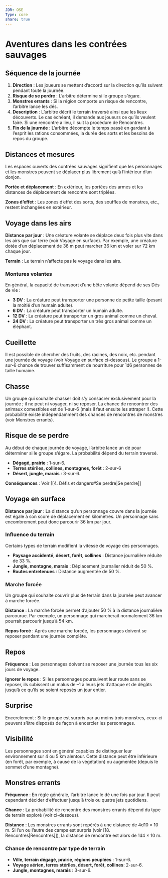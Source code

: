 ```yaml
---
JDR: OSE
Type: core
share: true
---
```

# Aventures dans les contrées sauvages

## Séquence de la journée

1. **Direction** : Les joueurs se mettent d’accord sur la direction qu’ils suivent pendant toute la journée.
2. **Risque de se perdre** : L’arbitre détermine si le groupe s’égare.
3. **Monstres errants** : Si la région comporte un risque de rencontre, l’arbitre lance les dés.
4. **Description** : L’arbitre décrit le terrain traversé ainsi que les lieux découverts. Le cas échéant, il demande aux joueurs ce qu’ils veulent faire. Si une rencontre a lieu, il suit la procédure de Rencontres.
5. **Fin de la journée** : L’arbitre décompte le temps passé en gardant à l’esprit les rations consommées, la durée des sorts et les besoins de repos du groupe.

## Distances et mesures

Les espaces ouverts des contrées sauvages signifient que les personnages et les monstres peuvent se déplacer plus librement qu’à l’intérieur d’un donjon.

**Portée et déplacement** : En extérieur, les portées des armes et les distances de déplacement de rencontre sont triplées.

**Zones d’effet** : Les zones d’effet des sorts, des souffles de monstres, etc., restent inchangées en extérieur.

## Voyage dans les airs

**Distance par jour** : Une créature volante se déplace deux fois plus vite dans les airs que sur terre (voir Voyage en surface). Par exemple, une créature dotée d’un déplacement de 36 m peut marcher 36 km et voler sur 72 km chaque jour.

**Terrain** : Le terrain n’affecte pas le voyage dans les airs.

### Montures volantes
En général, la capacité de transport d’une bête volante dépend de ses Dés de vie :

- **3 DV** : La créature peut transporter une personne de petite taille (pesant la moitié d’un humain adulte).
- **6 DV** : La créature peut transporter un humain adulte.
- **12 DV** : La créature peut transporter un gros animal comme un cheval.
- **24 DV** : La créature peut transporter un très gros animal comme un éléphant.

## Cueillette

Il est possible de chercher des fruits, des racines, des noix, etc. pendant une journée de voyage (voir Voyage en surface ci-dessous). Le groupe a 1-sur-6 chance de trouver suffisamment de nourriture pour 1d6 personnes de taille humaine.

## Chasse

Un groupe qui souhaite chasser doit s’y consacrer exclusivement pour la journée ; il ne peut ni voyager, ni se reposer. La chance de rencontrer des animaux comestibles est de 1-sur-6 (mais il faut ensuite les attraper !). Cette probabilité existe indépendamment des chances de rencontres de monstres (voir Monstres errants).

## Risque de se perdre

Au début de chaque journée de voyage, l’arbitre lance un dé pour déterminer si le groupe s’égare. La probabilité dépend du terrain traversé.

- **Dégagé, prairie** : 1-sur-6.
- **Terres stériles, collines, montagnes, forêt** : 2-sur-6
- **Désert, jungle, marais** : 3-sur-6.

**Conséquences** : Voir [[4. Défis et dangers#Se perdre|Se perdre]]

## Voyage en surface

**Distance par jour** : La distance qu’un personnage couvre dans la journée est égale à son score de déplacement en kilomètres. Un personnage sans encombrement peut donc parcourir 36 km par jour.

### Influence du terrain
Certains types de terrain modifient la vitesse de voyage des personnages.

- **Paysage accidenté, désert, forêt, collines** : Distance journalière réduite de 33 %.
- **Jungle, montagne, marais** : Déplacement journalier réduit de 50 %.
- **Routes entretenues** : Distance augmentée de 50 %.

### Marche forcée
Un groupe qui souhaite couvrir plus de terrain dans la journée peut avancer à marche forcée.

**Distance** : La marche forcée permet d’ajouter 50 % à la distance journalière parcourue. Par exemple, un personnage qui marcherait normalement 36 km pourrait parcourir jusqu’à 54 km.

**Repos forcé** : Après une marche forcée, les personnages doivent se reposer pendant une journée complète.

## Repos

**Fréquence** : Les personnages doivent se reposer une journée tous les six jours de voyage.

**Ignorer le repos** : Si les personnages poursuivent leur route sans se reposer, ils subissent un malus de –1 à leurs jets d’attaque et de dégâts jusqu’à ce qu’ils se soient reposés un jour entier.

## Surprise

Encerclement : Si le groupe est surpris par au moins trois monstres, ceux-ci peuvent s’être disposés de façon à encercler les personnages.

## Visibilité

Les personnages sont en général capables de distinguer leur environnement sur 4 ou 5 km alentour. Cette distance peut être inférieure (en forêt, par exemple, à cause de la végétation) ou augmentée (depuis le sommet d’une montagne).

## Monstres errants

**Fréquence** : En règle générale, l’arbitre lance le dé une fois par jour. Il peut cependant décider d’effectuer jusqu’à trois ou quatre jets quotidiens.

**Chance** : La probabilité de rencontre des monstres errants dépend du type de terrain exploré (voir ci-dessous).

**Distance** : Les monstres errants sont repérés à une distance de 4d10 × 10 m. Si l’un ou l’autre des camps est surpris (voir [[8. Rencontres|Rencontres]]), la distance de rencontre est alors de 1d4 × 10 m.

### Chance de rencontre par type de terrain
- **Ville, terrain dégagé, prairie, régions peuplées** : 1-sur-6.
- **Voyage aérien, terres stériles, désert, forêt, collines**: 2-sur-6.
- **Jungle, montagnes, marais** : 3-sur-6.